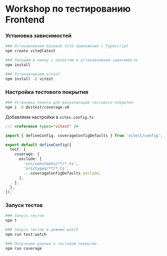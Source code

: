 # Workshop по тестированию Frontend

### Установка зависимостей

```sh
### Устанавливаем базовое Vite приложение с Typescript
npm create vite@latest

### Заходим в папку с проектом и устанавливаем зависимости
npm install

### Устанавливаем vitest
npm install -D vitest
```

### Настройка тестового покрытия

```sh
### Установка пакета для визуализации тестового покрытия
npm i -D @vitest/coverage-v8
```

Добавляем настройки в `vites.config.ts`

```ts
/// <reference types="vitest" />

import { defineConfig, coverageConfigDefaults } from 'vitest/config';

export default defineConfig({
  test: {
    coverage: {
      exclude: [
        'src/constants/**/*.ts',
        'src/types/**/*.ts',
        ...coverageConfigDefaults.exclude,
      ],
    },
  },
});
```

### Запуск тестов

```sh
### Запуск тестов
npm t

### Запуск тестов в режиме watch
npm run test:watch

### Получение данных о тестовом покрытии
npm run coverage
```
